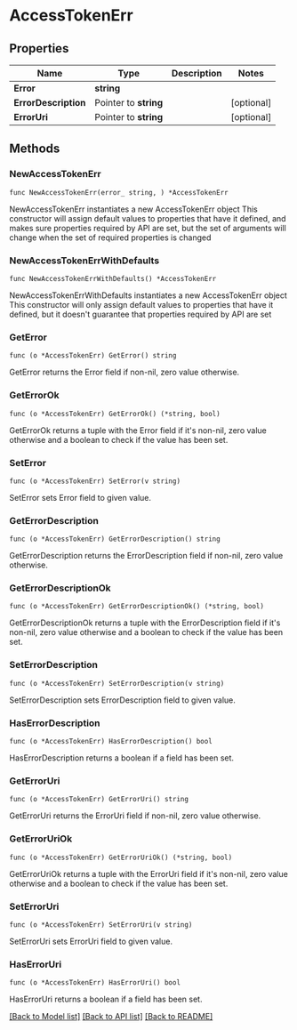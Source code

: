 # AccessTokenErr

## Properties

Name | Type | Description | Notes
------------ | ------------- | ------------- | -------------
**Error** | **string** |  | 
**ErrorDescription** | Pointer to **string** |  | [optional] 
**ErrorUri** | Pointer to **string** |  | [optional] 

## Methods

### NewAccessTokenErr

`func NewAccessTokenErr(error_ string, ) *AccessTokenErr`

NewAccessTokenErr instantiates a new AccessTokenErr object
This constructor will assign default values to properties that have it defined,
and makes sure properties required by API are set, but the set of arguments
will change when the set of required properties is changed

### NewAccessTokenErrWithDefaults

`func NewAccessTokenErrWithDefaults() *AccessTokenErr`

NewAccessTokenErrWithDefaults instantiates a new AccessTokenErr object
This constructor will only assign default values to properties that have it defined,
but it doesn't guarantee that properties required by API are set

### GetError

`func (o *AccessTokenErr) GetError() string`

GetError returns the Error field if non-nil, zero value otherwise.

### GetErrorOk

`func (o *AccessTokenErr) GetErrorOk() (*string, bool)`

GetErrorOk returns a tuple with the Error field if it's non-nil, zero value otherwise
and a boolean to check if the value has been set.

### SetError

`func (o *AccessTokenErr) SetError(v string)`

SetError sets Error field to given value.


### GetErrorDescription

`func (o *AccessTokenErr) GetErrorDescription() string`

GetErrorDescription returns the ErrorDescription field if non-nil, zero value otherwise.

### GetErrorDescriptionOk

`func (o *AccessTokenErr) GetErrorDescriptionOk() (*string, bool)`

GetErrorDescriptionOk returns a tuple with the ErrorDescription field if it's non-nil, zero value otherwise
and a boolean to check if the value has been set.

### SetErrorDescription

`func (o *AccessTokenErr) SetErrorDescription(v string)`

SetErrorDescription sets ErrorDescription field to given value.

### HasErrorDescription

`func (o *AccessTokenErr) HasErrorDescription() bool`

HasErrorDescription returns a boolean if a field has been set.

### GetErrorUri

`func (o *AccessTokenErr) GetErrorUri() string`

GetErrorUri returns the ErrorUri field if non-nil, zero value otherwise.

### GetErrorUriOk

`func (o *AccessTokenErr) GetErrorUriOk() (*string, bool)`

GetErrorUriOk returns a tuple with the ErrorUri field if it's non-nil, zero value otherwise
and a boolean to check if the value has been set.

### SetErrorUri

`func (o *AccessTokenErr) SetErrorUri(v string)`

SetErrorUri sets ErrorUri field to given value.

### HasErrorUri

`func (o *AccessTokenErr) HasErrorUri() bool`

HasErrorUri returns a boolean if a field has been set.


[[Back to Model list]](../README.md#documentation-for-models) [[Back to API list]](../README.md#documentation-for-api-endpoints) [[Back to README]](../README.md)



